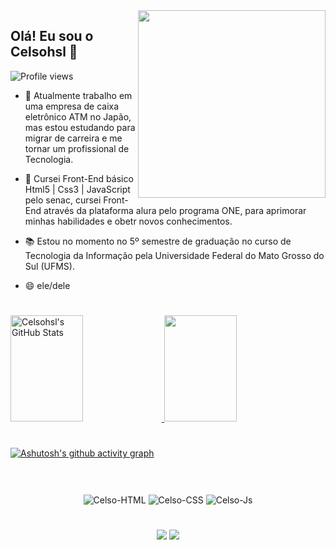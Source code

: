 <img align="right" height="300em" width="300em" src="https://user-images.githubusercontent.com/95981981/166399631-3efd4cee-654b-41bd-9a28-d8c08d735b2a.png"/>
    
##  Olá! Eu sou o Celsohsl 👋
<p align="left"> <img src="https://komarev.com/ghpvc/?username=Celsohsl&color=blue" alt="Profile views" /> </p>

- 🔭 Atualmente trabalho em uma empresa de caixa eletrônico ATM no Japão, mas estou estudando para migrar de carreira e me tornar um profissional de Tecnologia.

- 🌱 Cursei Front-End básico Html5 | Css3 | JavaScript pelo senac, cursei Front-End através da plataforma alura pelo programa ONE, para aprimorar minhas habilidades e obetr novos conhecimentos.

- 📚 Estou no momento no 5º semestre de graduação no curso de Tecnologia da Informação pela Universidade Federal do Mato Grosso do Sul (UFMS).

- 😄 ele/dele

#

<div>
  <a href="https://github.com/Celsohsl"/>
  <img height="170rem" width="48%"alt="Celsohsl's GitHub Stats" src="https://awesome-github-stats.azurewebsites.net/user-stats/Celsohsl?cardType=github&theme=ayu-mirage&Title=2048B4&Ring=2048B4&Text=20D19E" />   
  <img height="170rem"  width="48%"src="https://github-readme-stats.vercel.app/api/top-langs/?username=Celsohsl&layout=compact&langs_count=7&theme=gotham"/>
</div>
     
#

[![Ashutosh's github activity graph](https://github-readme-activity-graph.vercel.app/graph?username=Celsohsl&theme=github-compact)](https://github.com/ashutosh00710/github-readme-activity-graph)

#
    
<div align="center" style="display: inline_block"><br>
     <img align="center" alt="Celso-HTML" src="https://img.shields.io/badge/HTML5-E34F26?style=for-the-badge&logo=html5&logoColor=white">
     <img align="center" alt="Celso-CSS"  src="https://img.shields.io/badge/CSS3-1572B6?style=for-the-badge&logo=css3&logoColor=white">
     <img align="center" alt="Celso-Js" src="https://img.shields.io/badge/JavaScript-F7DF1E?style=for-the-badge&logo=javascript&logoColor=black">
</div>
     
#

<div align="center">     
  <a href = "mailto:celsohsl@gmail.com"><img src="https://img.shields.io/badge/Gmail-D14836?style=for-the-badge&logo=gmail&logoColor=white"></a>
  <a href="https://www.linkedin.com/in/celso-henrique-da-silva-lacerda-front-end/" target="_blank"><img src="https://img.shields.io/badge/-LinkedIn-%230077B5?style=for-the-badge&logo=linkedin&logoColor=white" target="_blank"></a> 
</div>    

 

    
